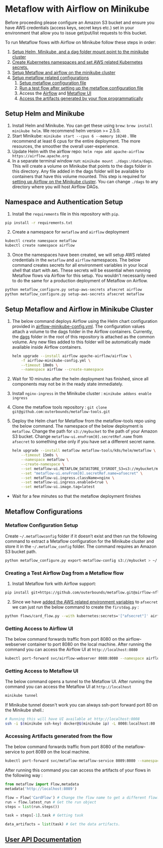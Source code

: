 # Metaflow with Airflow on Minikube


Before proceeding please configure an Amazon S3 bucket and ensure you have AWS credentials (access keys, secret keys etc.) set in your environment that allow you to issue get/put/list requests to this bucket. 

To run Metaflow flows with Airflow on Minikube follow these steps in order: 

1. [Setup Helm, Minikube, and a dag folder mount point to the minikube cluster](#setup-helm-and-minikube)
2. [Create Kubernetes namespaces and set AWS related Kubernetes secrets.](#namespace-and-authentication-setup)
3. [Setup Metaflow and airflow on the minikube cluster](#setup-metaflow-and-airflow-in-minikube-cluster)
4. [Setup metaflow related configurations](#setting-up-auth-and-metaflow-configurations)
    1. [Setup metaflow configuration file](#metaflow-configuration-setup)
    2. [Run a test flow after setting up the metaflow configuration file](#creating-a-test-airflow-dag-from-a-metaflow-flow)
    3. Access the [Airflow](#getting-access-to-airflow-ui) and [Metaflow UI](#getting-access-to-metaflow-ui)
    4. [Access the artifacts generated by your flow programmatically](#accessing-artifacts-generated-from-the-flow)

## Setup Helm and Minikube

1. Install Helm and Minikube. You can get these using `brew`: `brew install minikube helm`. We recommend helm version >= 2.5.0.
2. Start Minikube: `minikube start --cpus 6 --memory 10240` . We recommend at least 6 cpus for the entire deployment. The more resources, the smoother the overall user-experience. 
3. Update Helm with the airflow repo: `helm repo add apache-airflow https://airflow.apache.org`
4. In a separate terminal window run: ``minikube mount ./dags:/data/dags``. This will create a volume on Minikube that points to the dags folder in this directory. Any file added in the dags folder will be available to containers that have this volume mounted. This step is required for [setting up Airflow on the Minikube cluster](#setup-metaflow-and-airflow-in-minikube-cluster). You can change `./dags` to any directory where you will host Airflow DAGs. 

## Namespace and Authentication Setup
1. Install the `requirements` file in this repository with `pip`. 
```bash
pip install -r requirements.txt
```
2. Create a namespace for `metaflow` and `airflow` deployment
```bash
kubectl create namespace metaflow
kubectl create namespace airflow
```
3. Once the namespaces have been created, we will setup AWS related credentials in the `metaflow` and `airflow` namespaces. The below command creates secrets for all environment variables in your local shell that start with `AWS`. These secrets will be essential when running Metaflow flows via Airflow for this setup. You wouldn't necessarily need to do the same for a production deployment of Metaflow on Airflow.
```bash
python metaflow_configure.py setup-aws-secrets afsecret airflow
python metaflow_configure.py setup-aws-secrets afsecret metaflow
```

## Setup Metaflow and Airflow in Minikube Cluster

1. The below command deploys Airflow using the Helm chart configuration provided in [airflow-minikube-config.yml](./airflow-minikube-config.yml). The configuration values attach a volume to the dags folder in the Airflow containers. Currently, the [dags](./dags) folder in the root of this repository is attached as the common volume. Any new files added to this folder will be automatically made available inside Airflow containers.
    
    ```bash
    helm upgrade --install airflow apache-airflow/airflow \
        -f airflow-minikube-config.yml \
        --timeout 10m0s \
        --namespace airflow --create-namespace
    ```
2. Wait for 10 minutes after the helm deployment has finished, since all components may not be in the ready state immediately.
3. Install `nginx-ingress` in the Minikube cluster : `minikube addons enable ingress`
4. Clone the metaflow tools repository : `git clone git@github.com:outerbounds/metaflow-tools.git`
5. Deploy the Helm chart for Metaflow from the metaflow-tools repo using the below command. The namespace of the below deployment is `metaflow`. Change the path for `s3://mybucket` to the path of your Amazon S3 bucket. Change `metaflow-ui.envFrom[0].secretRef.name` from `afsecret` to something else only if you have set a different secret name.
    
    ```bash
    helm upgrade --install metaflow metaflow-tools/k8s/helm/metaflow \
    	--timeout 15m0s \
    	--namespace metaflow \
    	--create-namespace \
        --set metaflow-ui.METAFLOW_DATASTORE_SYSROOT_S3=s3://mybucket/metaflow \
        --set "metaflow-ui.envFrom[0].secretRef.name=afsecret" \
        --set metaflow-ui.ingress.className=nginx \
        --set metaflow-ui.ingress.enabled=true \
        --set metaflow-ui.image.tag=latest
    ```
- Wait for a few minutes so that the metaflow deployment finishes
    

## Metaflow Configurations

### Metaflow Configuration Setup

Create `~/.metaflowconfig` folder if it doesn’t exist and then run the following command to extract a Metaflow configuration for the Minikube cluster and store it in the `~/.metaflow_config` folder. The command requires an Amazon S3 bucket path. 

```bash
python metaflow_configure.py export-metaflow-config s3://mybucket > ~/.metaflowconfig/config.json
```

### Creating a Test Airflow Dag from a Metaflow flow
1. Install Metaflow fork with Airflow support: 
```bash
pip install git+https://github.com/outerbounds/metaflow.git@airflow-nflx
```

2. Since we have [added the AWS related environment variables](#namespace-and-authentication-setup) to `afsecret` we can just run the below command to create the `firstdag.py`  :

```bash
python flows/card_flow.py --with kubernetes:secrets='["afsecret"]' airflow create dags/firstdag.py
```

### Getting Access to Airflow UI
The below command forwards traffic from port 8080 on the airflow-webserver container to port 8080 on the local machine. After running the command you can access the Airflow UI at `http://localhost:8080`
```bash
kubectl port-forward svc/airflow-webserver 8080:8080 --namespace airflow
```

### Getting Access to Metaflow UI
The below command opens a tunnel to the Metaflow UI. After running the command you can access the Metaflow UI at `http://localhost`
```bash
minikube tunnel
```
If Minikube tunnel doesn't work you can always ssh-port forward port 80 on the Minikube shell.:
```bash
# Running this will have UI available at http://localhost:8008
ssh -i $(minikube ssh-key) docker@$(minikube ip) -L 8008:localhost:80 
```

### Accessing Artifacts generated from the flow
The below command forwards traffic from port 8080 of the metaflow-service to port 8089 on the local machine. 
```sh
kubectl port-forward svc/metaflow-metaflow-service 8089:8080 --namespace metaflow
```

After running this command you can access the artifacts of your flows in the following way : 
```python
from metaflow import Flow,metadata
metadata('http://localhost:8089')

flow = Flow('CardFlow') # Change the flow name to get a different flow. 
run = flow.latest_run # Get the run object
steps = list(run.steps())

task = steps[-1].task # Getting task 

data_artifacts = list(task) # Get the data artifacts. 
```

## [User API Documentation](./user-api.md)
